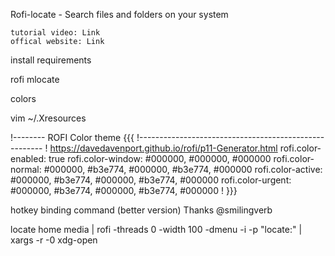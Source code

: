 Rofi-locate - Search files and folders on your system

    tutorial video: Link
    offical website: Link

install requirements

rofi mlocate

colors

vim ~/.Xresources


!-------- ROFI Color theme {{{
!------------------------------------------------------
! https://davedavenport.github.io/rofi/p11-Generator.html
rofi.color-enabled: true
rofi.color-window: #000000, #000000, #000000
rofi.color-normal: #000000, #b3e774, #000000, #b3e774, #000000
rofi.color-active: #000000, #b3e774, #000000, #b3e774, #000000
rofi.color-urgent: #000000, #b3e774, #000000, #b3e774, #000000
! }}}

hotkey binding command (better version) Thanks @smilingverb

locate home media | rofi -threads 0 -width 100 -dmenu -i -p "locate:" | xargs -r -0 xdg-open

